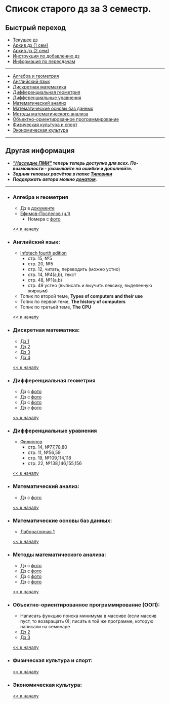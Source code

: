 # Список старого дз за 3 семестр.

## Быстрый переход

- [Текущее дз](README.md#Список-текущего-и-будущего-дз)
- [Архив дз (1 сем)](Дз_1_семестр.md#Список-старого-дз-за-1-семестр.)
- [Архив дз (2 сем)](Дз_2_семестр.md#Список-старого-дз-за-2-семестр.)
- [Инструкция по добавлению дз](Как_вам_добавлять_сюда_дз/Как_добавить_дз.md)
- [Информация по пересдачам](пересдачи.md)

***

- [Алгебра и геометрия](#Алгебра-и-геометрия)
- [Английский язык](#Английский-язык)
- [Дискретная математика](#Дискретная-математика)
- [Дифференциальная геометрия](#Дифференциальная-геометрия)
- [Дифференциальные уравнения](#Дифференциальные-уравнения)
- [Математический анализ](#Математический-анализ)
- [Математические основы баз данных](#Математические-основы-баз-данных)
- [Методы математического анализа](#Методы-математического-анализа)
- [Объектно-ориентированное программирование](#Объектно-ориентированное-программирование-ООП)
- [Физическая культура и спорт](#Физическая-культура-и-спорт)
- [Экономическая культура](#Экономическая-культура)

***

## Другая информация

- __*["Наследие ПМИ"](https://github.com/appliedMathematicsAndComputerScience/PMI_legacy) теперь теперь доступно для всех. По-возможности - указывайте на ошибки и дополняйте.*__
-  __*Задния типовых расчётов в папке [Типовики](https://github.com/nektonick/KMBO-01-homework/tree/master/%D0%A2%D0%B8%D0%BF%D0%BE%D0%B2%D0%B8%D0%BA%D0%B8)*__
- __*Поддержать автора можно [донатом](https://www.tinkoff.ru/rm/grebnev.nikita7/9UP5Q99768).*__

***

- ### Алгебра и геометрия
    - Дз в [документе](Ресурсы/Документы/3сем/dz_algebra_10.pdf)
    - [Ефимов-Поспелов (ч.1)](Книги/Ефимов_Поспелов_Сборник_задач_по_математике_том_1.pdf)
        - Номера с [фото](Ресурсы/Изображения/3сем/алгем_1.jpg)

    [<< к началу](#Быстрый-переход)

- ### Английский язык:
    - [Infotech fourth edition](Книги/infotech_english_for_computer_users_4th_ed_students_book-3.pdf) 
        -  стр. 15, №5
        -  стр. 20, №5
        -  стр. 12, читать, переводить (можно устно)
        -  стр. 14, №4(a,b), текст
        -  стр. 48, №1(a,b)
        -  стр. 49 устно (выписать и выучить лексику, выделенную жирным)
    - Топик по второй теме, **Types of computers and their use**
    - Топик по первой теме, **The history of computers**
    - Топик по третьей теме, **The CPU**
    
    [<< к началу](#Быстрый-переход)
    
- ### Дискретная математика:
    - [Дз 1](Ресурсы/Документы/3сем/hw1.pdf)
    - [Дз 2](Ресурсы/Документы/3сем/hw2.pdf)
    - [Дз 3](Ресурсы/Документы/3сем/hw3.pdf)
    - [Дз 4](Ресурсы/Документы/3сем/hw4.pdf)
      
    [<< к началу](#Быстрый-переход)

- ### Дифференциальная геометрия
    - Дз с [фото](Ресурсы/Изображения/3сем/диффгем_1.jpg)
    - Дз с [фото](Ресурсы/Изображения/3сем/диффгем_2.jpg)
    - Дз с [фото](Ресурсы/Изображения/3сем/диффгем_3.jpg)
    - Дз с [фото](Ресурсы/Изображения/3сем/диффгем_4.jpg)
      

    [<< к началу](#Быстрый-переход)

- ### Дифференциальные уравнения
    - [Филиппов](Книги/FilippovDU.pdf)
        - стр. 14, №77,78,80
        - стр. 11, №56,59
        - стр. 19, №109,114,118
        - стр. 22, №138,146,155,156
      
    [<< к началу](#Быстрый-переход)

- ### Математический анализ:
    - Дз с [фото](Ресурсы/Изображения/3сем/матан_1.jpg)

    [<< к началу](#Быстрый-переход) 

- ### Математические основы баз данных:
    - [Лабораторная 1](https://drive.google.com/drive/folders/1iC7T4fkH-YjpOAFdVhv-86yPKtB7Z-HO)
      
    [<< к началу](#Быстрый-переход)
    
- ### Методы математического анализа:
    - Дз с [фото](Ресурсы/Изображения/3сем/методы_1.jpg)
    - Дз с [фото](Ресурсы/Изображения/3сем/методы_2.jpg)
    - Дз с [фото](Ресурсы/Изображения/3сем/методы_3.jpg)
    - Дз с [фото](Ресурсы/Изображения/3сем/методы_4.jpg)

    [<< к началу](#Быстрый-переход)

- ### Объектно-ориентированное программирование (ООП):
    - Написать функцию поиска минимума в массиве (если массив пуст, то возвращать 0); писать в той же программе, которую написали на семинаре
    - [Дз 2](Ресурсы/Документы/3сем/ООП_1.txt)
    - [Дз 3](Ресурсы/Документы/3сем/ООП_2.txt)

    [<< к началу](#Быстрый-переход)

- ### Физическая культура и спорт:
      
    [<< к началу](#Быстрый-переход)

- ### Экономическая культура:
      
    [<< к началу](#Быстрый-переход)

